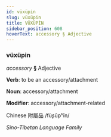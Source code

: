 ```yaml
---
id: vüxüpin
slug: vüxüpin
title: VÜXÜPİN
sidebar_position: 608
hoverText: accessory § Adjective
---
```


### vüxüpin

*accessory* **§** Adjective

**Verb**: to be an accessory/attachment

**Noun**: accessory/attachment

**Modifier**: accessory/attachment-related

Chinese 附屬品 /fùʂǔpʰǐn/

*Sino-Tibetan Language Family*